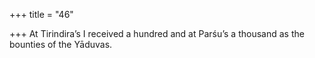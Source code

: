 +++
title = "46"

+++
At Tirindira’s I received a hundred and at Parśu’s a thousand
as the bounties of the Yāduvas.